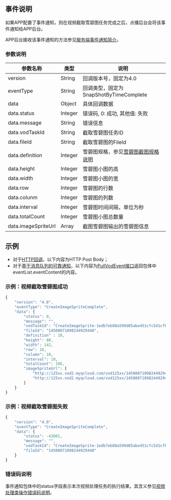 ## 事件说明
如果APP配置了事件通知，则在视频截取雪碧图任务完成之后，点播后台会将该事件通知给APP后台。

APP后台接收该事件通知的方法参见[服务端事件通知简介](/document/product/266/7829)。

### 参数说明

| 参数名称 | 类型 | 说明 |
|---------|---------|---------|
| version | String | 回调版本号，固定为4.0 |
| eventType | String | 回调类型，固定为SnapShotByTimeComplete |
| data | Object | 具体回调数据 |
| data.status | Integer | 错误码, 0: 成功, 其他值: 失败 |
| data.message | String | 错误信息  |
| data.vodTaskId | String | 截取雪碧图任务ID  |
| data.fileId | String | 截取雪碧图的FileId  |
| data.definition | Integer | 雪碧图规格，参见[雪碧图截图规格说明](/document/product/266/8099)  |
| data.height | Integer | 雪碧图小图的高  |
| data.width | Integer | 雪碧图小图的宽  |
| data.row |  Integer | 雪碧图的行数 |
| data.colunm |  Integer | 雪碧图的列数 |
| data.interval | Integer | 雪碧图时间间隔，单位为秒 |
| data.totalCount | Integer | 雪碧图小图总数量 |
| data.imageSpriteUrl | Array | 截图雪碧图输出的雪碧图信息 |

## 示例

- 对于[HTTP回调](/document/product/266/7829#http.E5.9B.9E.E8.B0.83)，以下内容为HTTP Post Body；
- 对于[基于消息队列的可靠通知](/document/product/266/7829#.E5.9F.BA.E4.BA.8E.E6.B6.88.E6.81.AF.E9.98.9F.E5.88.97.E7.9A.84.E5.8F.AF.E9.9D.A0.E9.80.9A.E7.9F.A5)，以下内容为[PullVodEvent接口](/document/product/266/7818)返回包体中eventList.eventContent的内容。

### 示例：视频截取雪碧图成功

```javascript
{
    "version": "4.0",
    "eventType": "CreateImageSpriteComplete",
    "data": {
        "status": 0,
        "message": "",
        "vodTaskId": "CreateImageSprite-1edb7eb88a599d05abe451cfc541cfbd",
        "fileId": "14508071098244929440",
        "definition" : 10,
        "height": 80,
        "width": 142,
        "row": 10,
        "column": 10,
        "interval": 10,
        "totalCount": 106,
        "imageSpriteUrl": [
            "http://125xx.vod2.myqcloud.com/vod125xx/14508071098244929440/xx1.png",
            "http://125xx.vod2.myqcloud.com/vod125xx/14508071098244929440/xx2.png"
        ]
    }
}
```

### 示例：视频截取雪碧图失败

```javascript
{
    "version": "4.0",
    "eventType": "CreateImageSpriteComplete",
    "data": {
		"status": -43001,
        "message": "",
        "vodTaskId": "CreateImageSprite-1edb7eb88a599d05abe451cfc541cfbd",
        "fileId": "14508071098244929440"
    }
}
```

### 错误码说明

事件通知包体中的status字段表示本次视频处理任务的执行结果。其含义参见[视频处理类操作错误码说明](/document/product/266/7783#.E8.A7.86.E9.A2.91.E5.A4.84.E7.90.86.E7.B1.BB.E6.93.8D.E4.BD.9C.E9.94.99.E8.AF.AF.E7.A0.81.E8.AF.B4.E6.98.8E)。